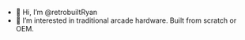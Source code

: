 - 👋 Hi, I’m @retrobuiltRyan
- 👀 I’m interested in traditional arcade hardware. Built from scratch or OEM.


<!---
retrobuiltRyan/retrobuiltRyan is a ✨ special ✨ repository because its `README.md` (this file) appears on your GitHub profile.
You can click the Preview link to take a look at your changes.
--->
